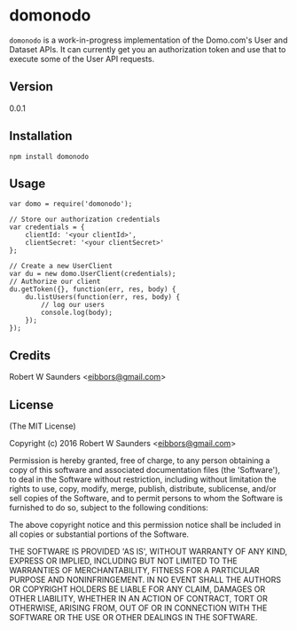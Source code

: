 domonodo
========

`domonodo` is a work-in-progress implementation of the Domo.com's User and Dataset APIs.
It can currently get you an authorization token and use that to execute some of the User API requests.

## Version
0.0.1

## Installation

    npm install domonodo

## Usage
    var domo = require('domonodo');

    // Store our authorization credentials
    var credentials = {
    	clientId: '<your clientId>',
    	clientSecret: '<your clientSecret>'
    };

    // Create a new UserClient 
    var du = new domo.UserClient(credentials);
    // Authorize our client
    du.getToken({}, function(err, res, body) {
    	du.listUsers(function(err, res, body) {
    		// log our users
    		console.log(body);
    	});
    });

## Credits

Robert W Saunders &lt;eibbors@gmail.com&gt;

## License

(The MIT License)

Copyright (c) 2016 Robert W Saunders &lt;eibbors@gmail.com&gt;

Permission is hereby granted, free of charge, to any person obtaining
a copy of this software and associated documentation files (the
'Software'), to deal in the Software without restriction, including
without limitation the rights to use, copy, modify, merge, publish,
distribute, sublicense, and/or sell copies of the Software, and to
permit persons to whom the Software is furnished to do so, subject to
the following conditions:

The above copyright notice and this permission notice shall be
included in all copies or substantial portions of the Software.

THE SOFTWARE IS PROVIDED 'AS IS', WITHOUT WARRANTY OF ANY KIND,
EXPRESS OR IMPLIED, INCLUDING BUT NOT LIMITED TO THE WARRANTIES OF
MERCHANTABILITY, FITNESS FOR A PARTICULAR PURPOSE AND NONINFRINGEMENT.
IN NO EVENT SHALL THE AUTHORS OR COPYRIGHT HOLDERS BE LIABLE FOR ANY
CLAIM, DAMAGES OR OTHER LIABILITY, WHETHER IN AN ACTION OF CONTRACT,
TORT OR OTHERWISE, ARISING FROM, OUT OF OR IN CONNECTION WITH THE
SOFTWARE OR THE USE OR OTHER DEALINGS IN THE SOFTWARE.